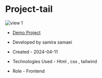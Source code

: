 # Project-tail
![view 1](https://github.com/samirasamaei/Project-tail/assets/156536932/cef9dff6-87e2-4f63-8fb8-a07e2f21a0ca)
- [Demo Project](https://samirasamaei.github.io/Project-tail/)

- Developed by samira samaei

- Created - 2024-04-11

- Technologies Used - Html , css , tailwind

- Role - Frontend
